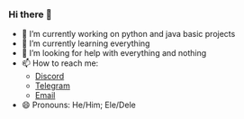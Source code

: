 ### Hi there 👋


- 🔭 I’m currently working on python and java basic projects
- 🌱 I’m currently learning everything
- 🤔 I’m looking for help with everything and nothing
- 📫 How to reach me:</br>
    - [Discord](https://discordapp.com/users/369271187945160706/)</br>
    - [Telegram](https://t.me/jhonatacaiob)</br>
    - [Email](mailto://jhonatacaiob@gmail.com)</br>
- 😄 Pronouns: He/Him; Ele/Dele
